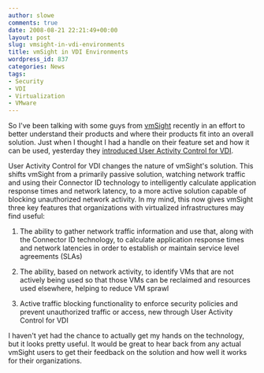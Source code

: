 ```yaml
---
author: slowe
comments: true
date: 2008-08-21 22:21:49+00:00
layout: post
slug: vmsight-in-vdi-environments
title: vmSight in VDI Environments
wordpress_id: 837
categories: News
tags:
- Security
- VDI
- Virtualization
- VMware
---
```


So I've been talking with some guys from [vmSight](http://www.vmsight.com/) recently in an effort to better understand their products and where their products fit into an overall solution. Just when I thought I had a handle on their feature set and how it can be used, yesterday they [introduced User Activity Control for VDI](http://www.vmsight.com/pr_08202008.asp).

User Activity Control for VDI changes the nature of vmSight's solution. This shifts vmSight from a primarily passive solution, watching network traffic and using their Connector ID technology to intelligently calculate application response times and network latency, to a more active solution capable of blocking unauthorized network activity. In my mind, this now gives vmSight three key features that organizations with virtualized infrastructures may find useful:

1. The ability to gather network traffic information and use that, along with the Connector ID technology, to calculate application response times and network latencies in order to establish or maintain service level agreements (SLAs)

2. The ability, based on network activity, to identify VMs that are not actively being used so that those VMs can be reclaimed and resources used elsewhere, helping to reduce VM sprawl

3. Active traffic blocking functionality to enforce security policies and prevent unauthorized traffic or access, new through User Activity Control for VDI

I haven't yet had the chance to actually get my hands on the technology, but it looks pretty useful. It would be great to hear back from any actual vmSight users to get their feedback on the solution and how well it works for their organizations.
